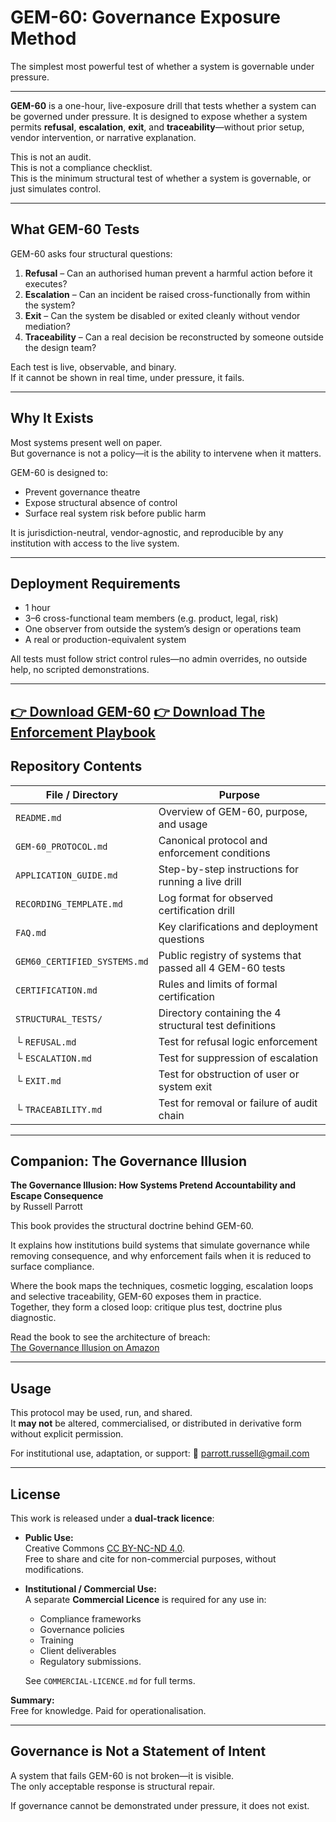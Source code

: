 # GEM-60: Governance Exposure Method


The simplest most powerful test of whether a system is governable under pressure.

---

**GEM-60** is a one-hour, live-exposure drill that tests whether a system can be governed under pressure. It is designed to expose whether a system permits **refusal**, **escalation**, **exit**, and **traceability**—without prior setup, vendor intervention, or narrative explanation.

This is not an audit.  
This is not a compliance checklist.  
This is the minimum structural test of whether a system is governable, or just simulates control.

---

## What GEM-60 Tests

GEM-60 asks four structural questions:

1. **Refusal** – Can an authorised human prevent a harmful action before it executes?
2. **Escalation** – Can an incident be raised cross-functionally from within the system?
3. **Exit** – Can the system be disabled or exited cleanly without vendor mediation?
4. **Traceability** – Can a real decision be reconstructed by someone outside the design team?

Each test is live, observable, and binary.  
If it cannot be shown in real time, under pressure, it fails.

---

## Why It Exists

Most systems present well on paper.  
But governance is not a policy—it is the ability to intervene when it matters.

GEM-60 is designed to:

- Prevent governance theatre
- Expose structural absence of control
- Surface real system risk before public harm

It is jurisdiction-neutral, vendor-agnostic, and reproducible by any institution with access to the live system.

---

## Deployment Requirements

- 1 hour
- 3–6 cross-functional team members (e.g. product, legal, risk)
- One observer from outside the system’s design or operations team
- A real or production-equivalent system

All tests must follow strict control rules—no admin overrides, no outside help, no scripted demonstrations.

---
[👉 **Download GEM-60**](https://raw.githubusercontent.com/russell-parrott/gem-60/downloads/GEM-60.pdf)
[👉 **Download The Enforcement Playbook**](https://raw.githubusercontent.com/russell-parrott/gem-60/downloads/Enforcement.pdf)
---

## Repository Contents

| File / Directory             | Purpose                                                          |
| ---------------------------- | ---------------------------------------------------------------- |
| `README.md`                  | Overview of GEM-60, purpose, and usage                           |
| `GEM-60_PROTOCOL.md`         | Canonical protocol and enforcement conditions                    |
| `APPLICATION_GUIDE.md`       | Step-by-step instructions for running a live drill               |
| `RECORDING_TEMPLATE.md`      | Log format for observed certification drill                      |
| `FAQ.md`                     | Key clarifications and deployment questions                      |
| `GEM60_CERTIFIED_SYSTEMS.md` | Public registry of systems that passed all 4 GEM-60 tests        |
| `CERTIFICATION.md`           | Rules and limits of formal certification                         |
| `STRUCTURAL_TESTS/`          | Directory containing the 4 structural test definitions           |
| └ `REFUSAL.md`               | Test for refusal logic enforcement                               |
| └ `ESCALATION.md`            | Test for suppression of escalation                               |
| └ `EXIT.md`                  | Test for obstruction of user or system exit                      |
| └ `TRACEABILITY.md`          | Test for removal or failure of audit chain                       |

---

## Companion: The Governance Illusion

**The Governance Illusion: How Systems Pretend Accountability and Escape Consequence**  
by Russell Parrott  

This book provides the structural doctrine behind GEM-60. 

It explains how institutions build systems that simulate governance while removing consequence, and why enforcement fails when it is reduced to surface compliance.

Where the book maps the techniques, cosmetic logging, escalation loops and selective traceability, GEM-60 exposes them in practice.  
Together, they form a closed loop: critique plus test, doctrine plus diagnostic.

Read the book to see the architecture of breach:  
[The Governance Illusion on Amazon](https://www.amazon.com/dp/B0FRZXPGT4)

---

## Usage

This protocol may be used, run, and shared.  
It **may not** be altered, commercialised, or distributed in derivative form without explicit permission.

For institutional use, adaptation, or support:
📩 parrott.russell@gmail.com

---

## License

This work is released under a **dual-track licence**:

- **Public Use:**  
  Creative Commons [CC BY-NC-ND 4.0](https://creativecommons.org/licenses/by-nc-nd/4.0/).  
  Free to share and cite for non-commercial purposes, without modifications.

- **Institutional / Commercial Use:**  
  A separate **Commercial Licence** is required for any use in:
  
  - Compliance frameworks
  - Governance policies
  - Training
  - Client deliverables
  - Regulatory submissions.
     
  See `COMMERCIAL-LICENCE.md` for full terms.

**Summary:**  
Free for knowledge. Paid for operationalisation.

---

## Governance is Not a Statement of Intent

A system that fails GEM-60 is not broken—it is visible.  
The only acceptable response is structural repair.

If governance cannot be demonstrated under pressure, it does not exist.
